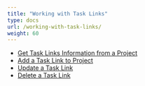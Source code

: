 ```yaml
---
title: "Working with Task Links"
type: docs
url: /working-with-task-links/
weight: 60
---
```


- [Get Task Links Information from a Project](/get-task-links-information-from-a-project/)
- [Add a Task Link to Project](/add-a-task-link-to-project/)
- [Update a Task Link](/update-a-task-link/)
- [Delete a Task Link](/delete-a-task-link/)
